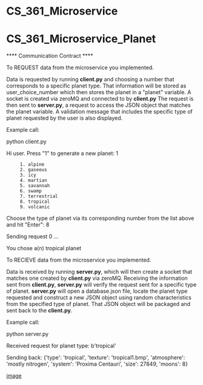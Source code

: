 # CS_361_Microservice
# CS_361_Microservice_Planet

**** Communication Contract ****

To REQUEST data from the microservice you implemented. 

Data is requested by running **client.py** and choosing a number that corresponds to a specific planet type. That information will be stored as user_choice_number which then stores the planet in a "planet" variable. A socket is created via zeroMQ and connected to by **client.py** The request is then sent to **server.py**, a request to access the JSON object that matches the planet variable. A validation message that includes the specific type of planet requested by the user is also displayed. 

Example call:

python client.py

Hi user. Press "1" to generate a new planet: 1 

         1. alpine
         2. gaseous
         3. icy
         4. martian
         5. savannah
         6. swamp
         7. terrestrial
         8. tropical
         9. volcanic
         
Choose the type of planet via its corresponding number
from the list above and hit "Enter": 8

Sending request 0 …

You chose a(n) tropical planet




To RECIEVE data from the microservice you implemented.

Data is received by running **server.py**, which will then create a socket that matches one created by **client.py** via zeroMQ. Receiving the information sent from **client.py**, **server.py** will verify the request sent for a specific type of planet. **server.py** will open a database.json file, locate the planet type requested and construct a new JSON object using random characteristics from the specified type of planet. That JSON object will be packaged and sent back to the **client.py**.  

Example call:

python server.py

Received request for planet type: b'tropical'

Sending back:
{'type': 'tropical', 'texture': 'tropical1.bmp', 'atmosphere': 'mostly nitrogen', 'system': 'Proxima Centauri', 'size': 27849, 'moons': 8}

[image]([https://photos.google.com/u/1/photo/AF1QipP3XQuMQvLPxWVkwgrbtQIH92spEiLVYA-sPeK0])
